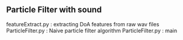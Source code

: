 ## Particle Filter with sound

featureExtract.py : extracting DoA features from raw wav files
ParticleFilter.py : Naive particle filter algorithm
ParticleFilter.py : main